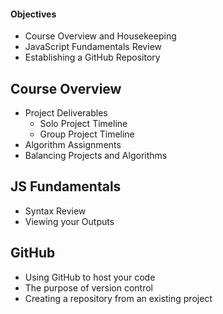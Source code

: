 #### Objectives
-   Course Overview and Housekeeping
-   JavaScript Fundamentals Review
-   Establishing a GitHub Repository


## Course Overview
-   Project Deliverables
    -   Solo Project Timeline
    -   Group Project Timeline
-   Algorithm Assignments
-   Balancing Projects and Algorithms


## JS Fundamentals
-   Syntax Review
-   Viewing your Outputs


## GitHub
-   Using GitHub to host your code
-   The purpose of version control
-   Creating a repository from an existing project